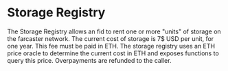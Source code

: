 # Storage Registry

The Storage Registry allows an fid to rent one or more "units" of storage on the farcaster network. The current cost of storage is 7$ USD per unit, for one year. This fee must be paid in ETH. The storage registry uses an ETH price oracle to determine the current cost in ETH and exposes functions to query this price. Overpayments are refunded to the caller.



<BonadocsWidget
  widgetConfigUri="ipfs://QmbkLmT1vU9QocuL4Zn3v8zhY4jCe3RrYBz8B8RzGWTJJX"
  contract="0x58285"
  functionKey="0x58285.function.0xa217fddf"
/>
<BonadocsWidget
  widgetConfigUri="ipfs://QmbkLmT1vU9QocuL4Zn3v8zhY4jCe3RrYBz8B8RzGWTJJX"
  contract="0x58285"
  functionKey="0x58285.function.0xffa1ad74"
/>
<BonadocsWidget
  widgetConfigUri="ipfs://QmbkLmT1vU9QocuL4Zn3v8zhY4jCe3RrYBz8B8RzGWTJJX"
  contract="0x58285"
  functionKey="0x58285.function.0x2c39d670"
/>
<BonadocsWidget
  widgetConfigUri="ipfs://QmbkLmT1vU9QocuL4Zn3v8zhY4jCe3RrYBz8B8RzGWTJJX"
  contract="0x58285"
  functionKey="0x58285.function.0x9478ab8c"
/>
<BonadocsWidget
  widgetConfigUri="ipfs://QmbkLmT1vU9QocuL4Zn3v8zhY4jCe3RrYBz8B8RzGWTJJX"
  contract="0x58285"
  functionKey="0x58285.function.0xb0949137"
/>
<BonadocsWidget
  widgetConfigUri="ipfs://QmbkLmT1vU9QocuL4Zn3v8zhY4jCe3RrYBz8B8RzGWTJJX"
  contract="0x58285"
  functionKey="0x58285.function.0x64996ed8"
/>
<BonadocsWidget
  widgetConfigUri="ipfs://QmbkLmT1vU9QocuL4Zn3v8zhY4jCe3RrYBz8B8RzGWTJJX"
  contract="0x58285"
  functionKey="0x58285.function.0xcf980c00"
/>
<BonadocsWidget
  widgetConfigUri="ipfs://QmbkLmT1vU9QocuL4Zn3v8zhY4jCe3RrYBz8B8RzGWTJJX"
  contract="0x58285"
  functionKey="0x58285.function.0x06517a29"
/>
<BonadocsWidget
  widgetConfigUri="ipfs://QmbkLmT1vU9QocuL4Zn3v8zhY4jCe3RrYBz8B8RzGWTJJX"
  contract="0x58285"
  functionKey="0x58285.function.0x8456cb59"
/>
<BonadocsWidget
  widgetConfigUri="ipfs://QmbkLmT1vU9QocuL4Zn3v8zhY4jCe3RrYBz8B8RzGWTJJX"
  contract="0x58285"
  functionKey="0x58285.function.0x5c975abb"
/>
<BonadocsWidget
  widgetConfigUri="ipfs://QmbkLmT1vU9QocuL4Zn3v8zhY4jCe3RrYBz8B8RzGWTJJX"
  contract="0x58285"
  functionKey="0x58285.function.0x78888e41"
/>
<BonadocsWidget
  widgetConfigUri="ipfs://QmbkLmT1vU9QocuL4Zn3v8zhY4jCe3RrYBz8B8RzGWTJJX"
  contract="0x58285"
  functionKey="0x58285.function.0x741bef1a"
/>
<BonadocsWidget
  widgetConfigUri="ipfs://QmbkLmT1vU9QocuL4Zn3v8zhY4jCe3RrYBz8B8RzGWTJJX"
  contract="0x58285"
  functionKey="0x58285.function.0xc2e46fe0"
/>
<BonadocsWidget
  widgetConfigUri="ipfs://QmbkLmT1vU9QocuL4Zn3v8zhY4jCe3RrYBz8B8RzGWTJJX"
  contract="0x58285"
  functionKey="0x58285.function.0x41392be8"
/>
<BonadocsWidget
  widgetConfigUri="ipfs://QmbkLmT1vU9QocuL4Zn3v8zhY4jCe3RrYBz8B8RzGWTJJX"
  contract="0x58285"
  functionKey="0x58285.function.0xe19a963f"
/>
<BonadocsWidget
  widgetConfigUri="ipfs://QmbkLmT1vU9QocuL4Zn3v8zhY4jCe3RrYBz8B8RzGWTJJX"
  contract="0x58285"
  functionKey="0x58285.function.0x7c01fc4d"
/>
<BonadocsWidget
  widgetConfigUri="ipfs://QmbkLmT1vU9QocuL4Zn3v8zhY4jCe3RrYBz8B8RzGWTJJX"
  contract="0x58285"
  functionKey="0x58285.function.0x3c67a5b2"
/>
<BonadocsWidget
  widgetConfigUri="ipfs://QmbkLmT1vU9QocuL4Zn3v8zhY4jCe3RrYBz8B8RzGWTJJX"
  contract="0x58285"
  functionKey="0x58285.function.0x2751c4fd"
/>
<BonadocsWidget
  widgetConfigUri="ipfs://QmbkLmT1vU9QocuL4Zn3v8zhY4jCe3RrYBz8B8RzGWTJJX"
  contract="0x58285"
  functionKey="0x58285.function.0xe73faa2d"
/>
<BonadocsWidget
  widgetConfigUri="ipfs://QmbkLmT1vU9QocuL4Zn3v8zhY4jCe3RrYBz8B8RzGWTJJX"
  contract="0x58285"
  functionKey="0x58285.function.0x3f4ba83a"
/>
<BonadocsWidget
  widgetConfigUri="ipfs://QmbkLmT1vU9QocuL4Zn3v8zhY4jCe3RrYBz8B8RzGWTJJX"
  contract="0x58285"
  functionKey="0x58285.function.0x3b56125c"
/>
<BonadocsWidget
  widgetConfigUri="ipfs://QmbkLmT1vU9QocuL4Zn3v8zhY4jCe3RrYBz8B8RzGWTJJX"
  contract="0x58285"
  functionKey="0x58285.function.0x7078cc1c"
/>
<BonadocsWidget
  widgetConfigUri="ipfs://QmbkLmT1vU9QocuL4Zn3v8zhY4jCe3RrYBz8B8RzGWTJJX"
  contract="0x58285"
  functionKey="0x58285.function.0x40df0ba0"
/>
<BonadocsWidget
  widgetConfigUri="ipfs://QmbkLmT1vU9QocuL4Zn3v8zhY4jCe3RrYBz8B8RzGWTJJX"
  contract="0x58285"
  functionKey="0x58285.function.0xfbfa77cf"
/>
<BonadocsWidget
  widgetConfigUri="ipfs://QmbkLmT1vU9QocuL4Zn3v8zhY4jCe3RrYBz8B8RzGWTJJX"
  contract="0x58285"
  functionKey="0x58285.function.0x6817031b"
/>
<BonadocsWidget
  widgetConfigUri="ipfs://QmbkLmT1vU9QocuL4Zn3v8zhY4jCe3RrYBz8B8RzGWTJJX"
  contract="0x58285"
  functionKey="0x58285.function.0x2f2ff15d"
/>
<BonadocsWidget
  widgetConfigUri="ipfs://QmbkLmT1vU9QocuL4Zn3v8zhY4jCe3RrYBz8B8RzGWTJJX"
  contract="0x58285"
  functionKey="0x58285.function.0x91d14854"
/>
<BonadocsWidget
  widgetConfigUri="ipfs://QmbkLmT1vU9QocuL4Zn3v8zhY4jCe3RrYBz8B8RzGWTJJX"
  contract="0x58285"
  functionKey="0x58285.function.0x36568abe"
/>
<BonadocsWidget
  widgetConfigUri="ipfs://QmbkLmT1vU9QocuL4Zn3v8zhY4jCe3RrYBz8B8RzGWTJJX"
  contract="0x58285"
  functionKey="0x58285.function.0xd547741f"
/>
<BonadocsWidget
  widgetConfigUri="ipfs://QmbkLmT1vU9QocuL4Zn3v8zhY4jCe3RrYBz8B8RzGWTJJX"
  contract="0x58285"
  functionKey="0x58285.function.0x9010d07c"
/>
<BonadocsWidget
  widgetConfigUri="ipfs://QmbkLmT1vU9QocuL4Zn3v8zhY4jCe3RrYBz8B8RzGWTJJX"
  contract="0x58285"
  functionKey="0x58285.function.0x248a9ca3"
/>
<BonadocsWidget
  widgetConfigUri="ipfs://QmbkLmT1vU9QocuL4Zn3v8zhY4jCe3RrYBz8B8RzGWTJJX"
  contract="0x58285"
  functionKey="0x58285.function.0xca15c873"
/>
<BonadocsWidget
  widgetConfigUri="ipfs://QmbkLmT1vU9QocuL4Zn3v8zhY4jCe3RrYBz8B8RzGWTJJX"
  contract="0x58285"
  functionKey="0x58285.function.0x01ffc9a7"
/>
<BonadocsWidget
  widgetConfigUri="ipfs://QmbkLmT1vU9QocuL4Zn3v8zhY4jCe3RrYBz8B8RzGWTJJX"
  contract="0x58285"
  functionKey="0x58285.function.0x724e78da"
/>
<BonadocsWidget
  widgetConfigUri="ipfs://QmbkLmT1vU9QocuL4Zn3v8zhY4jCe3RrYBz8B8RzGWTJJX"
  contract="0x58285"
  functionKey="0x58285.function.0xe75b434b"
/>
<BonadocsWidget
  widgetConfigUri="ipfs://QmbkLmT1vU9QocuL4Zn3v8zhY4jCe3RrYBz8B8RzGWTJJX"
  contract="0x58285"
  functionKey="0x58285.function.0x5ae28fc9"
/>
<BonadocsWidget
  widgetConfigUri="ipfs://QmbkLmT1vU9QocuL4Zn3v8zhY4jCe3RrYBz8B8RzGWTJJX"
  contract="0x58285"
  functionKey="0x58285.function.0x2e1a7d4d"
/>
<BonadocsWidget
  widgetConfigUri="ipfs://QmbkLmT1vU9QocuL4Zn3v8zhY4jCe3RrYBz8B8RzGWTJJX"
  contract="0x58285"
  functionKey="0x58285.function.0x194e9951"
/>
<BonadocsWidget
  widgetConfigUri="ipfs://QmbkLmT1vU9QocuL4Zn3v8zhY4jCe3RrYBz8B8RzGWTJJX"
  contract="0x58285"
  functionKey="0x58285.function.0xab7ccc1c"
/>
<BonadocsWidget
  widgetConfigUri="ipfs://QmbkLmT1vU9QocuL4Zn3v8zhY4jCe3RrYBz8B8RzGWTJJX"
  contract="0x58285"
  functionKey="0x58285.function.0x783a112b"
/>
<BonadocsWidget
  widgetConfigUri="ipfs://QmbkLmT1vU9QocuL4Zn3v8zhY4jCe3RrYBz8B8RzGWTJJX"
  contract="0x58285"
  functionKey="0x58285.function.0x8611e6e7"
/>
<BonadocsWidget
  widgetConfigUri="ipfs://QmbkLmT1vU9QocuL4Zn3v8zhY4jCe3RrYBz8B8RzGWTJJX"
  contract="0x58285"
  functionKey="0x58285.function.0xd285e8fd"
/>
<BonadocsWidget
  widgetConfigUri="ipfs://QmbkLmT1vU9QocuL4Zn3v8zhY4jCe3RrYBz8B8RzGWTJJX"
  contract="0x58285"
  functionKey="0x58285.function.0x4fbd1282"
/>
<BonadocsWidget
  widgetConfigUri="ipfs://QmbkLmT1vU9QocuL4Zn3v8zhY4jCe3RrYBz8B8RzGWTJJX"
  contract="0x58285"
  functionKey="0x58285.function.0x4375948c"
/>
<BonadocsWidget
  widgetConfigUri="ipfs://QmbkLmT1vU9QocuL4Zn3v8zhY4jCe3RrYBz8B8RzGWTJJX"
  contract="0x58285"
  functionKey="0x58285.function.0xf2f65960"
/>
<BonadocsWidget
  widgetConfigUri="ipfs://QmbkLmT1vU9QocuL4Zn3v8zhY4jCe3RrYBz8B8RzGWTJJX"
  contract="0x58285"
  functionKey="0x58285.function.0x1a9d70f6"
/>
<BonadocsWidget
  widgetConfigUri="ipfs://QmbkLmT1vU9QocuL4Zn3v8zhY4jCe3RrYBz8B8RzGWTJJX"
  contract="0x58285"
  functionKey="0x58285.function.0x8d567f86"
/>
<BonadocsWidget
  widgetConfigUri="ipfs://QmbkLmT1vU9QocuL4Zn3v8zhY4jCe3RrYBz8B8RzGWTJJX"
  contract="0x58285"
  functionKey="0x58285.function.0x26a49e37"
/>
<BonadocsWidget
  widgetConfigUri="ipfs://QmbkLmT1vU9QocuL4Zn3v8zhY4jCe3RrYBz8B8RzGWTJJX"
  contract="0x58285"
  functionKey="0x58285.function.0x91b7f5ed"
/>
<BonadocsWidget
  widgetConfigUri="ipfs://QmbkLmT1vU9QocuL4Zn3v8zhY4jCe3RrYBz8B8RzGWTJJX"
  contract="0x58285"
  functionKey="0x58285.function.0xb3a90c67"
/>
<BonadocsWidget
  widgetConfigUri="ipfs://QmbkLmT1vU9QocuL4Zn3v8zhY4jCe3RrYBz8B8RzGWTJJX"
  contract="0x58285"
  functionKey="0x58285.function.0xa82c356e"
/>